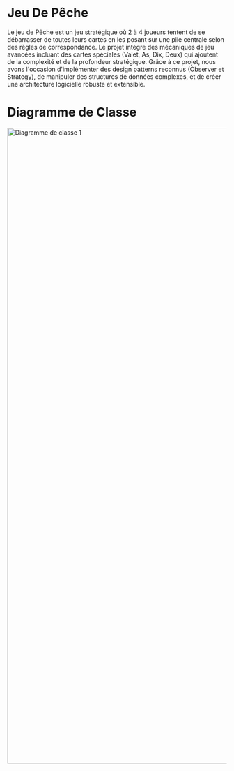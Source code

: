 <h1>Jeu De Pêche</h1>
Le jeu de Pêche est un jeu stratégique où 2 à 4 joueurs tentent de se débarrasser de toutes leurs cartes en les posant sur une pile centrale selon des règles de correspondance.
Le projet intègre des mécaniques de jeu avancées incluant des cartes spéciales (Valet, As, Dix, Deux) qui ajoutent de la complexité et de la profondeur stratégique. 
Grâce à ce projet, nous avons l'occasion d'implémenter des design patterns reconnus (Observer et Strategy), de manipuler des structures de données complexes, et de créer une architecture logicielle robuste et extensible.
<h1>Diagramme de Classe</h1>
<img width="1239" height="1458" alt="Diagramme de classe 1" src="https://github.com/user-attachments/assets/66494f24-2d54-4f46-9575-295515ff18b1" />


